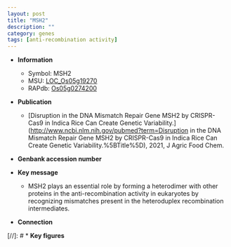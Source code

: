 ```yaml
---
layout: post
title: "MSH2"
description: ""
category: genes
tags: [anti-recombination activity]
---
```


* **Information**  
    + Symbol: MSH2  
    + MSU: [LOC_Os05g19270](http://rice.uga.edu/cgi-bin/ORF_infopage.cgi?orf=LOC_Os05g19270)  
    + RAPdb: [Os05g0274200](https://rapdb.dna.affrc.go.jp/locus/?name=Os05g0274200)  

* **Publication**  
    + [Disruption in the DNA Mismatch Repair Gene MSH2 by CRISPR-Cas9 in Indica Rice Can Create Genetic Variability.](http://www.ncbi.nlm.nih.gov/pubmed?term=Disruption in the DNA Mismatch Repair Gene MSH2 by CRISPR-Cas9 in Indica Rice Can Create Genetic Variability.%5BTitle%5D), 2021, J Agric Food Chem.

* **Genbank accession number**  

* **Key message**  
    + MSH2 plays an essential role by forming a heterodimer with other proteins in the anti-recombination activity in eukaryotes by recognizing mismatches present in the heteroduplex recombination intermediates.

* **Connection**  

[//]: # * **Key figures**  


